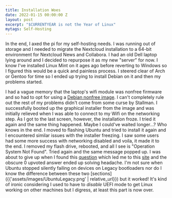 ```yaml
---
title: Installation Woes
date: 2022-01-15 00:00:00 Z
layout: post
excerpt: "$CURRENTYEAR is not the Year of Linux"
mytags: Self-Hosting
---
```


In the end, I axed the pi for my self-hosting needs. I was running out of storage and I needed to migrate the Nextcloud installation to a 64-bit environment for Nextcloud News and Collabora. I had an old Dell laptop lying around and I decided to repurpose it as my new "server" for now. I know I've installed Linux Mint on it ages ago before reverting to Windows so I figured this would be a quick and painless process. I steered clear of Arch or Gentoo for time so I ended up trying to install Debian on it and then my problems started. 

I had a vague memory that the laptop's wifi module was nonfree firmware and so had to opt for using a [Debian nonfree image](https://cdimage.debian.org/cdimage/unofficial/non-free/cd-including-firmware/current-live/amd64/iso-hybrid/). I can't completely rule out the rest of my problems didn't come from some curse by Stallman. I successfully booted up the graphical installer from the image and was initially relieved when I was able to connect to my Wifi on the networking step. As I got to the last screen, however, the installation froze. I tried it again and the same thing happened. Maybe I could've waited longer...? Who knows in the end. I moved to flashing Ubuntu and tried to install it again and I encountered similar issues with the installer freezing. I saw some users had some more success with networking disabled and voila, it made it to the end. I removed my flash drive, rebooted, and all I see is "Operation System Not Found". Tried again and the same message popped up. I was about to give up when I found this [question](https://superuser.com/questions/1683369/dell-xps-l5112z-on-boot-operation-system-not-found-after-ubuntu-install-but-af) which led me to this [site](http://cdimage.ubuntu.com/ubuntu-legacy-server/releases/20.04/release/) and the obscure 0 upvoted answer ended up solving headache. I'm not sure when Ubuntu stopped silently failing on devices on Legacy bootloaders nor do I know the difference between these two [sections]({{'assets/images/UbuntuLegacy.png' | relative_url}}) but it worked! It's kind of ironic considering I used to have to *disable* UEFI mode to get Linux working on other machines but I digress, at least this part is now over. 
